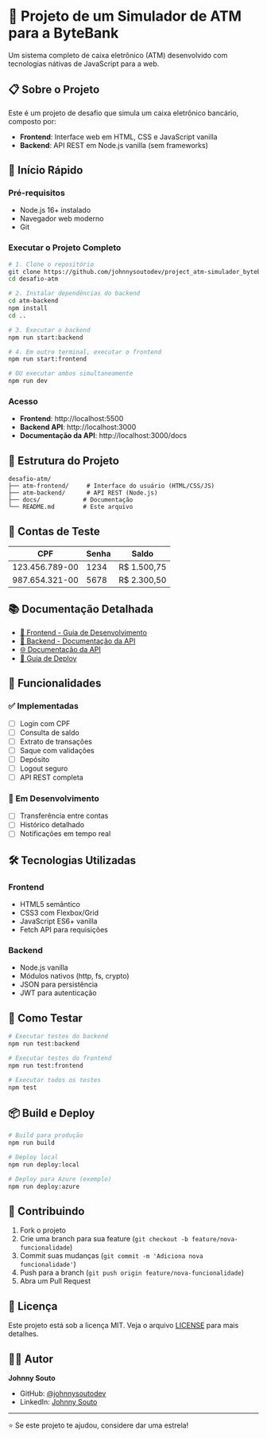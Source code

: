
# 🏧 Projeto de um Simulador de ATM para a ByteBank

Um sistema completo de caixa eletrônico (ATM) desenvolvido com tecnologias nátivas de JavaScript para a web.

## 📋 Sobre o Projeto

Este é um projeto de desafio que simula um caixa eletrônico bancário, composto por:

- **Frontend**: Interface web em HTML, CSS e JavaScript vanilla
- **Backend**: API REST em Node.js vanilla (sem frameworks)

## 🚀 Início Rápido

### Pré-requisitos
- Node.js 16+ instalado
- Navegador web moderno
- Git

### Executar o Projeto Completo

```bash
# 1. Clone o repositório
git clone https://github.com/johnnysoutodev/project_atm-simulador_bytebank.git
cd desafio-atm

# 2. Instalar dependências do backend
cd atm-backend
npm install
cd ..

# 3. Executar o backend
npm run start:backend

# 4. Em outro terminal, executar o frontend
npm run start:frontend

# OU executar ambos simultaneamente
npm run dev
```

### Acesso
- **Frontend**: http://localhost:5500
- **Backend API**: http://localhost:3000
- **Documentação da API**: http://localhost:3000/docs

## 📁 Estrutura do Projeto

```
desafio-atm/
├── atm-frontend/     # Interface do usuário (HTML/CSS/JS)
├── atm-backend/      # API REST (Node.js)
├── docs/            # Documentação
└── README.md        # Este arquivo
```

## 🧪 Contas de Teste

| CPF           | Senha | Saldo    |
|---------------|-------|----------|
| 123.456.789-00| 1234  | R$ 1.500,75 |
| 987.654.321-00| 5678  | R$ 2.300,50 |

## 📚 Documentação Detalhada

- [📖 Frontend - Guia de Desenvolvimento](./atm-frontend/README.md)
- [🔧 Backend - Documentação da API](./atm-backend/README.md)
- [🌐 Documentação da API](./docs/api-docs.md)
- [🚀 Guia de Deploy](./docs/deployment.md)

## 🎯 Funcionalidades

### ✅ Implementadas
- [ ] Login com CPF
- [ ] Consulta de saldo
- [ ] Extrato de transações
- [ ] Saque com validações
- [ ] Depósito
- [ ] Logout seguro
- [ ] API REST completa

### 🔄 Em Desenvolvimento
- [ ] Transferência entre contas
- [ ] Histórico detalhado
- [ ] Notificações em tempo real

## 🛠️ Tecnologias Utilizadas

### Frontend
- HTML5 semântico
- CSS3 com Flexbox/Grid
- JavaScript ES6+ vanilla
- Fetch API para requisições

### Backend
- Node.js vanilla
- Módulos nativos (http, fs, crypto)
- JSON para persistência
- JWT para autenticação

## 🧪 Como Testar

```bash
# Executar testes do backend
npm run test:backend

# Executar testes do frontend
npm run test:frontend

# Executar todos os testes
npm test
```

## 📦 Build e Deploy

```bash
# Build para produção
npm run build

# Deploy local
npm run deploy:local

# Deploy para Azure (exemplo)
npm run deploy:azure
```

## 🤝 Contribuindo

1. Fork o projeto
2. Crie uma branch para sua feature (`git checkout -b feature/nova-funcionalidade`)
3. Commit suas mudanças (`git commit -m 'Adiciona nova funcionalidade'`)
4. Push para a branch (`git push origin feature/nova-funcionalidade`)
5. Abra um Pull Request

## 📄 Licença

Este projeto está sob a licença MIT. Veja o arquivo [LICENSE](LICENSE) para mais detalhes.

## 👨‍💻 Autor

**Johnny Souto**
- GitHub: [@johnnysoutodev](https://github.com/johnnysoutodev)
- LinkedIn: [Johnny Souto](https://linkedin.com/in/johnnysouto)

---

⭐ Se este projeto te ajudou, considere dar uma estrela!